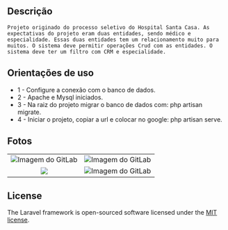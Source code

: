 
## Descrição
    Projeto originado do processo seletivo do Hospital Santa Casa. As expectativas do projeto eram duas entidades, sendo médico e especialidade. Essas duas entidades tem um relacionamento muito para muitos. O sistema deve permitir operações Crud com as entidades. O sistema deve ter um filtro com CRM e especialidade. 

## Orientações de uso
- 1 - Configure a conexão com o banco de dados.
- 2 - Apache e Mysql iniciados. 
- 3 - Na raiz do projeto migrar o banco de dados com: php artisan migrate. 
- 4 - Iniciar o projeto, copiar a url e colocar no google: php artisan serve.
  
## Fotos
<table>
  <tr>
    <td align="center">
      <img src="https://github.com/MairaSantoss/Processo-Seletivo-Santa-Casa/assets/89280923/969ce37f-62eb-4877-bf50-0ffc1349d686" alt="Imagem do GitLab">
    </td>
    <td align="center">
      <img src="https://github.com/MairaSantoss/Processo-Seletivo-Santa-Casa/assets/89280923/11afacf0-58ab-4fe1-bf7f-670ed1c9323e" alt="Imagem do GitLab">
    </td>
  </tr>
  <tr>
    <td align="center">
      <img src="https://github.com/MairaSantoss/Processo-Seletivo-Santa-Casa/assets/89280923/a155869d-a72d-4c13-a962-fe8393ba4e5e">
    </td>
    <td align="center">
      <img src="https://github.com/MairaSantoss/Processo-Seletivo-Santa-Casa/assets/89280923/91da2111-d5ca-41ac-ae2a-93628834ff0c)" alt="Imagem do GitLab">
    </td>
  </tr>
</table>

## License

The Laravel framework is open-sourced software licensed under the [MIT license](https://opensource.org/licenses/MIT).
